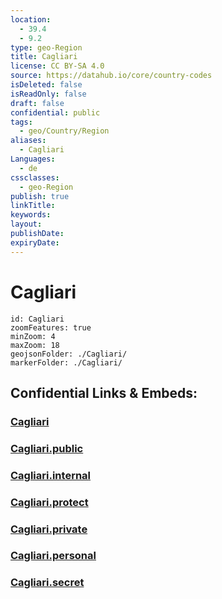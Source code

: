 ```yaml
---
location:
  - 39.4
  - 9.2
type: geo-Region
title: Cagliari
license: CC BY-SA 4.0
source: https://datahub.io/core/country-codes
isDeleted: false
isReadOnly: false
draft: false
confidential: public
tags:
  - geo/Country/Region
aliases:
  - Cagliari
Languages:
  - de
cssclasses:
  - geo-Region
publish: true
linkTitle:
keywords:
layout:
publishDate:
expiryDate:
---
```


# Cagliari

```leaflet
id: Cagliari
zoomFeatures: true 
minZoom: 4 
maxZoom: 18
geojsonFolder: ./Cagliari/
markerFolder: ./Cagliari/
```


## Confidential Links & Embeds: 

### [Cagliari](/_Standards/Earth/Continent/Europe/Europe~South/Italy/regions~Italy/Sardinia/Cagliari.md) 

### [Cagliari.public](/_public/Earth/Continent/Europe/Europe~South/Italy/regions~Italy/Sardinia/Cagliari.public.md) 

### [Cagliari.internal](/_internal/Earth/Continent/Europe/Europe~South/Italy/regions~Italy/Sardinia/Cagliari.internal.md) 

### [Cagliari.protect](/_protect/Earth/Continent/Europe/Europe~South/Italy/regions~Italy/Sardinia/Cagliari.protect.md) 

### [Cagliari.private](/_private/Earth/Continent/Europe/Europe~South/Italy/regions~Italy/Sardinia/Cagliari.private.md) 

### [Cagliari.personal](/_personal/Earth/Continent/Europe/Europe~South/Italy/regions~Italy/Sardinia/Cagliari.personal.md) 

### [Cagliari.secret](/_secret/Earth/Continent/Europe/Europe~South/Italy/regions~Italy/Sardinia/Cagliari.secret.md)

